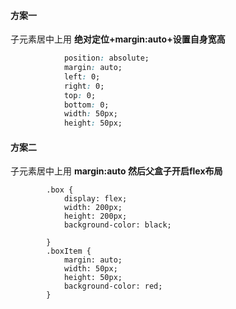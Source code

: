 #### 方案一

子元素居中上用   **绝对定位+margin:auto+设置自身宽高**

```css
            position: absolute;
            margin: auto;
            left: 0;
            right: 0;
            top: 0;
            bottom: 0;
            width: 50px;
            height: 50px;
```

#### 方案二

子元素居中上用   **margin:auto 然后父盒子开启flex布局**

            .box {
                display: flex;
                width: 200px;
                height: 200px;
                background-color: black;
                
            }
            .boxItem {
                margin: auto;
                width: 50px;
                height: 50px;
                background-color: red;
            }

